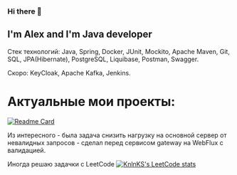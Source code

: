 ### Hi there 👋

## I'm Alex and I'm Java developer

Стек технологий: Java, Spring, Docker, JUnit, Mockito, Apache Maven, Git, SQL, JPA(Hibernate), PostgreSQL, Liquibase, Postman, Swagger.

Скоро: KeyCloak, Apache Kafka, Jenkins.

# Актуальные мои проекты:

[![Readme Card](https://github-readme-stats.vercel.app/api/pin/?username=alextim1508&repo=shareIt&theme=darcula)](https://github.com/alextim1508/shareIt)

Из интересного - была задача снизить нагрузку на основной сервер от невалидных запросов - сделал перед сервисом gateway на WebFlux с валидацией. 

Иногда решаю задачки с LeetCode
[![KnlnKS's LeetCode stats](https://leetcode-stats-six.vercel.app/api?username=alextim1508&theme=dark)](https://github.com/alextim1508/leetcode-stats)

<!--
**alextim1508/alextim1508** is a ✨ _special_ ✨ repository because its `README.md` (this file) appears on your GitHub profile.

Here are some ideas to get you started:

- 🔭 I’m currently working on ...
- 🌱 I’m currently learning ...
- 👯 I’m looking to collaborate on ...
- 🤔 I’m looking for help with ...
- 💬 Ask me about ...
- 📫 How to reach me: ...
- 😄 Pronouns: ...
- ⚡ Fun fact: ...
-->
